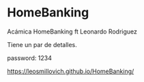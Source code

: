 # HomeBanking
Acámica HomeBanking ft Leonardo Rodriguez 

Tiene un par de detalles.

password: 1234

https://leosmillovich.github.io/HomeBanking/
